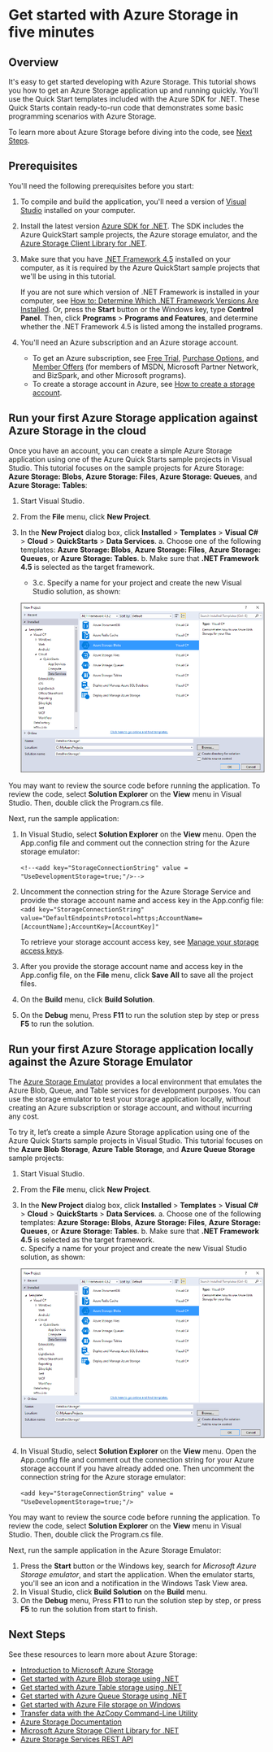 <properties 
	pageTitle="Get started with Azure Storage in five minutes | Microsoft Azure" 
	description="Quickly ramp up on Microsoft Azure Blobs, Table, and Queues using Azure Storage Quick Starts, Visual Studio, and the Azure storage emulator. Run your first Azure Storage application in five minutes." 
	services="storage" 
	documentationCenter=".net" 
	authors="tamram" 
	manager="carmonm" 
	editor="tysonn"/>

<tags 
	ms.service="storage" 
	ms.workload="storage" 
	ms.tgt_pltfrm="na" 
	ms.devlang="dotnet" 
	ms.topic="get-started-article" 
	ms.date="05/23/2016"
	ms.author="tamram"/>

# Get started with Azure Storage in five minutes 

## Overview

It's easy to get started developing with Azure Storage. This tutorial shows you how to get an Azure Storage application up and running quickly. You'll use the Quick Start templates included with the Azure SDK for .NET. These Quick Starts contain ready-to-run code that demonstrates some basic programming scenarios with Azure Storage. 

To learn more about Azure Storage before diving into the code, see [Next Steps](#next-steps).

## Prerequisites

You'll need the following prerequisites before you start:

1. To compile and build the application, you'll need a version of [Visual Studio](https://www.visualstudio.com/) installed on your computer. 

2. Install the latest version [Azure SDK for .NET](https://azure.microsoft.com/downloads/). The SDK includes the Azure QuickStart sample projects, the Azure storage emulator, and the [Azure Storage Client Library for .NET](https://msdn.microsoft.com/library/azure/dn261237.aspx).

3. Make sure that you have [.NET Framework 4.5](http://www.microsoft.com/download/details.aspx?id=30653) installed on your computer, as it is required by the Azure QuickStart sample projects that we'll be using in this tutorial. 

	If you are not sure which version of .NET Framework is installed in your computer, see [How to: Determine Which .NET Framework Versions Are Installed](https://msdn.microsoft.com/vstudio/hh925568.aspx). Or, press the **Start** button or the Windows key, type **Control Panel**. Then, click **Programs** > **Programs and Features**, and determine whether the .NET Framework 4.5 is listed among the installed programs.

4. You'll need an Azure subscription and an Azure storage account.

    - To get an Azure subscription, see [Free Trial](https://azure.microsoft.com/pricing/free-trial/), [Purchase Options](https://azure.microsoft.com/pricing/purchase-options/), and [Member Offers](https://azure.microsoft.com/pricing/member-offers/) (for members of MSDN, Microsoft Partner Network, and BizSpark, and other Microsoft programs).
    - To create a storage account in Azure, see [How to create a storage account](storage-create-storage-account.md#create-a-storage-account).

## Run your first Azure Storage application against Azure Storage in the cloud

Once you have an account, you can create a simple Azure Storage application using one of the Azure Quick Starts sample projects in Visual Studio. This tutorial focuses on the sample projects for Azure Storage: **Azure Storage: Blobs**, **Azure Storage: Files**, **Azure Storage: Queues**, and **Azure Storage: Tables**:

1. Start Visual Studio.
2. From the **File** menu, click **New Project**.
3. In the **New Project** dialog box, click **Installed** > **Templates** > **Visual C#** > **Cloud** > **QuickStarts** > **Data Services**.
	a. Choose one of the following templates: **Azure Storage: Blobs**, **Azure Storage: Files**, **Azure Storage: Queues**, or **Azure Storage: Tables**.
	b. Make sure that **.NET Framework 4.5** is selected as the target framework.
	- 3.c. Specify a name for your project and create the new Visual Studio solution, as shown:
	
	![Azure Quick Starts][Image1]

You may want to review the source code before running the application. To review the code, select **Solution Explorer** on the **View** menu in Visual Studio. Then, double click the Program.cs file. 

Next, run the sample application:

1.	In Visual Studio, select **Solution Explorer** on the **View** menu. Open  the App.config file and comment out the connection string for the Azure storage emulator:

	`<!--<add key="StorageConnectionString" value = "UseDevelopmentStorage=true;"/>-->`

2.	Uncomment the connection string for the Azure Storage Service and provide the storage account name and access key in the App.config file:
	`<add key="StorageConnectionString" value="DefaultEndpointsProtocol=https;AccountName=[AccountName];AccountKey=[AccountKey]"`

	To retrieve your storage account access key, see [Manage your storage access keys](storage-create-storage-account.md#manage-your-storage-access-keys).

3.	After you provide the storage account name and access key in the App.config file, on the **File** menu, click **Save All** to save all the project files.
4.	On the **Build** menu, click **Build Solution**.
5.	On the **Debug** menu, Press **F11** to run the solution step by step or press **F5** to run the solution.


## Run your first Azure Storage application locally against the Azure Storage Emulator

The [Azure Storage Emulator](storage-use-emulator.md) provides a local environment that emulates the Azure Blob, Queue, and Table services for development purposes. You can use the storage emulator to test your storage application locally, without creating an Azure subscription or storage account, and without incurring any cost.

To try it, let’s create a simple Azure Storage application using one of the Azure Quick Starts sample projects in Visual Studio. This tutorial focuses on the **Azure Blob Storage**, **Azure Table Storage**, and **Azure Queue Storage** sample projects:

1. Start Visual Studio.
2. From the **File** menu, click **New Project**.
3. In the **New Project** dialog box, click **Installed** > **Templates** > **Visual C#** > **Cloud** > **QuickStarts** > **Data Services**.
	a. Choose one of the following templates: **Azure Storage: Blobs**, **Azure Storage: Files**, **Azure Storage: Queues**, or **Azure Storage: Tables**.
	b. Make sure that **.NET Framework 4.5** is selected as the target framework.	
	c. Specify a name for your project and create the new Visual Studio solution, as shown:
	
	![Azure Quick Starts][Image1]

4.	In Visual Studio, select **Solution Explorer** on the **View** menu. Open  the App.config file and comment out the connection string for your Azure storage account if you have already added one. Then uncomment the connection string for the Azure storage emulator:

	`<add key="StorageConnectionString" value = "UseDevelopmentStorage=true;"/>`

You may want to review the source code before running the application. To review the code, select **Solution Explorer** on the **View** menu in Visual Studio. Then, double click the Program.cs file. 

Next, run the sample application in the Azure Storage Emulator:

1.	Press the **Start** button or the Windows key, search for *Microsoft Azure Storage emulator*, and start the application. When the emulator starts, you'll see an icon and a notification in the Windows Task View area.
2.	In Visual Studio, click **Build Solution** on the **Build** menu. 
3.	On the **Debug** menu, Press **F11** to run the solution step by step, or press **F5** to run the solution from start to finish.

## Next Steps

See these resources to learn more about Azure Storage:

* [Introduction to Microsoft Azure Storage](storage-introduction.md)
* [Get started with Azure Blob storage using .NET](storage-dotnet-how-to-use-blobs.md)
* [Get started with Azure Table storage using .NET](storage-dotnet-how-to-use-tables.md)
* [Get started with Azure Queue Storage using .NET](storage-dotnet-how-to-use-queues.md)
* [Get started with Azure File storage on Windows](storage-dotnet-how-to-use-files.md)
* [Transfer data with the AzCopy Command-Line Utility](storage-use-azcopy.md)
* [Azure Storage Documentation](https://azure.microsoft.com/documentation/services/storage/)
* [Microsoft Azure Storage Client Library for .NET](https://msdn.microsoft.com/library/azure/dn261237.aspx)
* [Azure Storage Services REST API](https://msdn.microsoft.com/library/azure/dd179355.aspx)

[Image1]: ./media/storage-getting-started-guide/QuickStart.png
 

